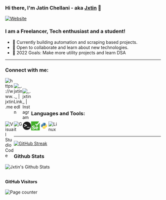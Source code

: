 ### Hi there, I'm Jatin Chellani - aka [Jxtin](https://www.jxtin.me) 👋



[![Website](https://img.shields.io/website?label=jxtin.co.in&style=for-the-badge&url=https://jxtin.co.in)](https://jxtin.co.in)

### I am a Freelancer, Tech enthusiast and a student!

- 🌱  Currently building automation and scraping based projects. 
- 👯 Open to collaborate and learn about new technologies.
- 🥅 2022 Goals: Make more utility projects and learn DSA

---

<!-- ### Spotify Playing 🎧 -->

### Connect with me:

[<img align="left" alt="https://www.jxtin.me" width="28px" src="https://upload.wikimedia.org/wikipedia/commons/thumb/2/2e/Antu_application-vnd.oasis.opendocument.web-template.svg/1024px-Antu_application-vnd.oasis.opendocument.web-template.svg.png" />](https://www.jxtin.me)
<br>
[<img align="left" alt="_.jxtin._ | LinkedIn" width="28px" src="https://raw.githubusercontent.com/yushi1007/yushi1007/main/images/linkedin.svg" />](https://www.linkedin.com/in/jxtin/) 
<br>
[<img align="left" alt="_.jxtin_ | Instagram" width="28px" src="https://raw.githubusercontent.com/yushi1007/yushi1007/main/images/instagram.svg" />](https://www.instagram.com/_.jxtin._/)

<br />
<br />


### Languages and Tools:



<!-- <img align="left" alt="React" width="26px" src="https://raw.githubusercontent.com/github/explore/80688e429a7d4ef2fca1e82350fe8e3517d3494d/topics/react/react.png" /> -->




<img align="left" alt="Visual Studio Code" width="28px" src="https://raw.githubusercontent.com/hussainweb/hussainweb/main/icons/vscode.png" />

<img align="left" alt="Git" width="28px" src="https://img.icons8.com/color/48/000000/git.png" />


<img align="left" alt="Terminal" width="28px" src="https://raw.githubusercontent.com/github/explore/d92924b1d925bb134e308bd29c9de6c302ed3beb/topics/terminal/terminal.png" />


<img align="left" alt="Selenium" width="28px" src="https://raw.githubusercontent.com/SeleniumHQ/heroku-selenium/6fe2098a074d48d15678c63fd93da02ed9c9c366/selenium-green.svg">

<img align="left" alt="Python" width="28px" src="https://raw.githubusercontent.com/github/explore/80688e429a7d4ef2fca1e82350fe8e3517d3494d/topics/python/python.png">

<img align="left" alt="Linux" width="28px" src="https://raw.githubusercontent.com/Thomas-George-T/Thomas-George-T/master/assets/linux-tux.svg">


<br />
<br />

---
 [![GitHub Streak](https://github-readme-streak-stats.herokuapp.com?user=jxtin&theme=dark&hide_border=true&date_format=M%20j%5B%2C%20Y%5D)](https://git.io/streak-stats)

### Github Stats

<img alt="Jxtin's Github Stats" src="https://github-readme-stats.vercel.app/api?username=jxtin&show_icons=true&count_private=true&theme=midnight-purple" />

<br>
 <br>
  
 <p align="center">

 
  <b>GitHub Visitors</b>
  <br>
  <br>
  <img alt="Page counter" src="https://profile-counter.glitch.me/jxtin/count.svg">
</p>




